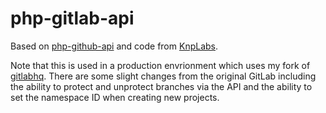 php-gitlab-api
==============

Based on [php-github-api](https://github.com/m4tthumphrey/php-github-api) and code from [KnpLabs](https://github.com/KnpLabs/php-github-api).

Note that this is used in a production envrionment which uses my fork of [gitlabhq](https://github.com/m4tthumphrey/gitlabhq). There are some slight changes from the original GitLab including the ability to protect and unprotect branches via the API and the ability to set the namespace ID when creating new projects.